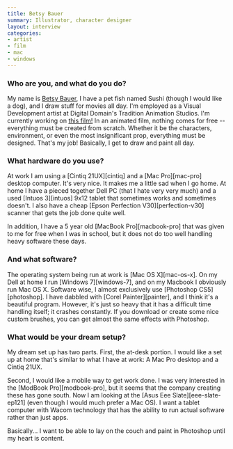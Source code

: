 ```yaml
---
title: Betsy Bauer
summary: Illustrator, character designer
layout: interview
categories:
- artist
- film
- mac
- windows
---
```


### Who are you, and what do you do?

My name is [Betsy Bauer](http://behiboe.blogspot.com/ "Betsy's website."), I have a pet fish named Sushi (though I would like a dog), and I draw stuff for movies all day. I'm employed as a Visual Development artist at Digital Domain's Tradition Animation Studios. I'm currently working on [this film!](http://www.tcpalm.com/news/2011/aug/11/digital-domains-tradition-studios-announces-film/) In an animated film, nothing comes for free -- everything must be created from scratch. Whether it be the characters, environment, or even the most insignificant prop, everything must be designed. That's my job! Basically, I get to draw and paint all day.

### What hardware do you use?

At work I am using a [Cintiq 21UX][cintiq] and a [Mac Pro][mac-pro] desktop computer. It's very nice. It makes me a little sad when I go home. At home I have a pieced together Dell PC (that I hate very very much) and a used [Intuos 3][intuos] 9x12 tablet that sometimes works and sometimes doesn't. I also have a cheap [Epson Perfection V30][perfection-v30] scanner that gets the job done quite well.

In addition, I have a 5 year old [MacBook Pro][macbook-pro] that was given to me for free when I was in school, but it does not do too well handling heavy software these days.

### And what software?

The operating system being run at work is [Mac OS X][mac-os-x]. On my Dell at home I run [Windows 7][windows-7], and on my Macbook I obviously run Mac OS X. Software wise, I almost exclusively use [Photoshop CS5][photoshop]. I have dabbled with [Corel Painter][painter], and I think it's a beautiful program. However, it's just so heavy that it has a difficult time handling itself; it crashes constantly. If you download or create some nice custom brushes, you can get almost the same effects with Photoshop.

### What would be your dream setup?

My dream set up has two parts. First, the at-desk portion. I would like a set up at home that's similar to what I have at work: A Mac Pro desktop and a Cintiq 21UX.

Second, I would like a mobile way to get work done. I was very interested in the [ModBook Pro][modbook-pro], but it seems that the company creating these has gone south. Now I am looking at the [Asus Eee Slate][eee-slate-ep121] (even though I would much prefer a Mac OS). I want a tablet computer with Wacom technology that has the ability to run actual software rather than just apps.

Basically... I want to be able to lay on the couch and paint in Photoshop until my heart is content.